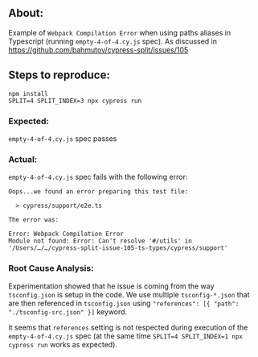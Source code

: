 ## About:

Example of `Webpack Compilation Error` when using paths aliases in Typescript (running `empty-4-of-4.cy.js` spec). As discussed in https://github.com/bahmutov/cypress-split/issues/105

## Steps to reproduce:

```
npm install
SPLIT=4 SPLIT_INDEX=3 npx cypress run
```

### Expected:

`empty-4-of-4.cy.js` spec passes

### Actual:

`empty-4-of-4.cy.js` spec fails with the following error:

```
Oops...we found an error preparing this test file:

  > cypress/support/e2e.ts

The error was:

Error: Webpack Compilation Error
Module not found: Error: Can't resolve '#/utils' in '/Users/…/…/cypress-split-issue-105-ts-types/cypress/support'
```

### Root Cause Analysis:

Experimentation showed that he issue is coming from the way `tsconfig.json` is setup in the code.
We use multiple `tsconfig-*.json` that are then referenced in `tsconfig.json` using `"references": [{ "path": "./tsconfig-src.json" }]` keyword.

it seems that `references` setting is not respected during execution of the `empty-4-of-4.cy.js` spec (at the same time `SPLIT=4 SPLIT_INDEX=1 npx cypress run` works as expected).
